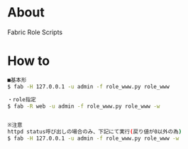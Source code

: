 # About

Fabric Role Scripts

# How to

```bash
■基本形
$ fab -H 127.0.0.1 -u admin -f role_www.py role_www

・role指定
$ fab -R web -u admin -f role_www.py role_www -w


※注意
httpd status呼び出しの場合のみ、下記にて実行(戻り値が0以外の為)
$ fab -H 127.0.0.1 -u admin -f role_www.py role_www -w
```
